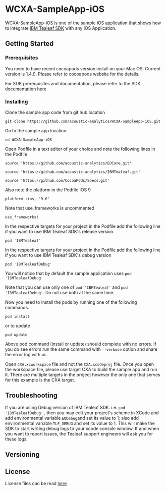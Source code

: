 # WCXA-SampleApp-iOS

WCXA-SampleApp-iOS is one of the sample iOS application that shows how to integrate [IBM Tealeaf SDK](https://github.com/acoustic-analytics/IBMTealeaf) with any iOS Application.


## Getting Started

### Prerequisites

You need to have recent cocoapods version install on your Mac OS. Current version is 1.4.0. Please refer to cocoapods website for the details.

For SDK prerequisites and documentation, please refer to the SDK documentation [here](https://developer.goacoustic.com/acoustic-exp-analytics/docs/acoustic-experience-analytics-tealeaf-sdk-for-ios-standard-and-mobile-editions)

### Installing

Clone the sample app code from git hub location

`git clone https://github.com/acoustic-analytics/WCXA-SampleApp-iOS.git`

Go to the sample app location

`cd WCXA-SampleApp-iOS`

Open Podfile in a text editor of your choice and note the following lines in the Podfile

`source 'https://github.com/acoustic-analytics/EOCore.git'`

`source 'https://github.com/acoustic-analytics/IBMTealeaf.git'`

`source 'https://github.com/CocoaPods/Specs.git'`

Also note the platform in the Podfile iOS 9

`platform :ios, '9.0'`

Note that use_frameworks is uncommented

`use_frameworks!`

In the respective targets for your project in the Podfile add the following line if you want to use IBM Tealeaf SDK's release version

`pod 'IBMTealeaf'`

In the respective targets for your project in the Podfile add the following line if you want to use IBM Tealeaf SDK's debug version

`pod 'IBMTealeafDebug'`

You will notice that by default the sample application uses `pod 'IBMTealeafDebug'`

Note that you can use only one of  `pod 'IBMTealeaf'` and `pod 'IBMTealeafDebug'`. Do not use both at the same time.

Now you need to install the pods by running one of the following commands.

`pod install`

or to update

`pod update`

Above pod command (install or update) should complete with no errors. If you do see errors run the same command with `--verbose` option and share the error log with us.

Open `CXA.xcworkspace` file and not the `CXA.xcodeproj` file. Once you open the workspace file, please use target CXA to build the sample app and run it. There are multiple targets in the project however the only one that serves for this example is the CXA target.

## Troubleshooting

If you are using Debug version of IBM Tealeaf SDK. i.e. `pod 'IBMTealeafDebug'` , then you may edit your project's scheme in XCode and add environmental variable `EODebug`and set its value to 1; also add environmental variable `TLF_DEBUG` and set its value to 1. This will make the SDK to start writing debug logs to your xcode console window. If and when you want to report issues, the Tealeaf support engineers will ask you for these logs.


## Versioning


## License

License files can be read [here](https://github.com/acoustic-analytics/IBMTealeaf/tree/master/Licenses)
